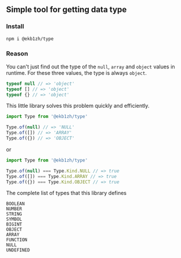 ## Simple tool for getting data type

### Install

```sh
npm i @ekb1zh/type
```

### Reason

You can't just find out the type of the `null`, `array` and `object` values in runtime. For these three values, the type is always `object`.

```ts
typeof null // => 'object'
typeof [] // => 'object'
typeof {} // => 'object'
```

This little library solves this problem quickly and efficiently.

```ts
import Type from '@ekb1zh/type'

Type.of(null) // => 'NULL'
Type.of([]) // => 'ARRAY'
Type.of({}) // => 'OBJECT'
```

or

```ts
import Type from '@ekb1zh/type'

Type.of(null) === Type.Kind.NULL // => true
Type.of([]) === Type.Kind.ARRAY // => true
Type.of({}) === Type.Kind.OBJECT // => true
```

The complete list of types that this library defines

```
BOOLEAN
NUMBER
STRING
SYMBOL
BIGINT
OBJECT
ARRAY
FUNCTION
NULL
UNDEFINED
```
